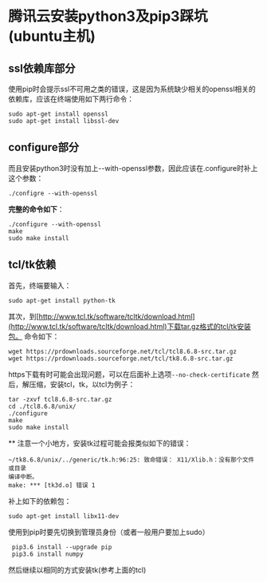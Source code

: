 ﻿# 腾讯云安装python3及pip3踩坑(ubuntu主机)
## ssl依赖库部分
使用pip时会提示ssl不可用之类的错误，这是因为系统缺少相关的openssl相关的依赖库，应该在终端使用如下两行命令：
```
sudo apt-get install openssl
sudo apt-get install libssl-dev
```
## configure部分
而且安装python3时没有加上--with-openssl参数，因此应该在.configure时补上这个参数：
```
./configre --with-openssl
```
**完整的命令如下**：
```
./configure --with-openssl
make
sudo make install
```
## tcl/tk依赖
首先，终端要输入：
```
sudo apt-get install python-tk 
```
其次，到[http://www.tcl.tk/software/tcltk/download.html](http://www.tcl.tk/software/tcltk/download.html)下载tar.gz格式的tcl/tk安装包。
命令如下：
```
wget https://prdownloads.sourceforge.net/tcl/tcl8.6.8-src.tar.gz
wget https://prdownloads.sourceforge.net/tcl/tk8.6.8-src.tar.gz
```
https下载有时可能会出现问题，可以在后面补上选项`--no-check-certificate`
然后，解压缩，安装tcl，tk，以tcl为例子：
```
tar -zxvf tcl8.6.8-src.tar.gz
cd ./tcl8.6.8/unix/
./configure
make
sudo make install
```
** 注意一个小地方，安装tk过程可能会报类似如下的错误：
```
~/tk8.6.8/unix/../generic/tk.h:96:25: 致命错误： X11/Xlib.h：没有那个文件或目录  
编译中断。  
make: *** [tk3d.o] 错误 1 
```
补上如下的依赖包：
```
sudo apt-get install libx11-dev  
```
使用到pip时要先切换到管理员身份（或者一般用户要加上sudo）
```
 pip3.6 install --upgrade pip
 pip3.6 install numpy
```
然后继续以相同的方式安装tk(参考上面的tcl)



